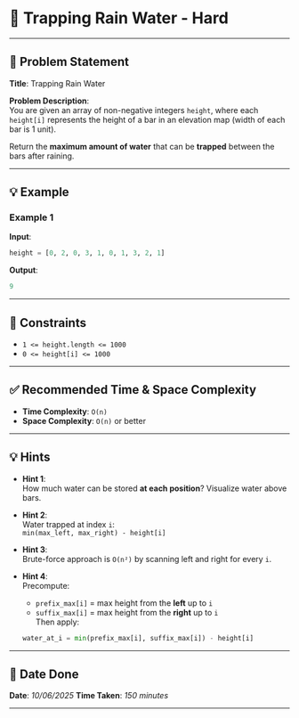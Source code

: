 
# 🧮 Trapping Rain Water - Hard

---

## 📌 Problem Statement

**Title**: Trapping Rain Water

**Problem Description**:  
You are given an array of non-negative integers `height`, where each `height[i]` represents the height of a bar in an elevation map (width of each bar is 1 unit).

Return the **maximum amount of water** that can be **trapped** between the bars after raining.

---

## 💡 Example

### Example 1  
**Input**:  
```python
height = [0, 2, 0, 3, 1, 0, 1, 3, 2, 1]
```

**Output**:  
```python
9
```

---

## 📎 Constraints

- `1 <= height.length <= 1000`  
- `0 <= height[i] <= 1000`

---

## ✅ Recommended Time & Space Complexity

- **Time Complexity**: `O(n)`  
- **Space Complexity**: `O(n)` or better

---

## 💡 Hints

- **Hint 1**:  
  How much water can be stored **at each position**? Visualize water above bars.

- **Hint 2**:  
  Water trapped at index `i`:  
  `min(max_left, max_right) - height[i]`

- **Hint 3**:  
  Brute-force approach is `O(n²)` by scanning left and right for every `i`.

- **Hint 4**:  
  Precompute:
  - `prefix_max[i]` = max height from the **left** up to `i`  
  - `suffix_max[i]` = max height from the **right** up to `i`  
  Then apply:
  ```python
  water_at_i = min(prefix_max[i], suffix_max[i]) - height[i]
  ```

---

## 📅 Date Done

**Date**: *10/06/2025*
**Time Taken**: *150 minutes*

---